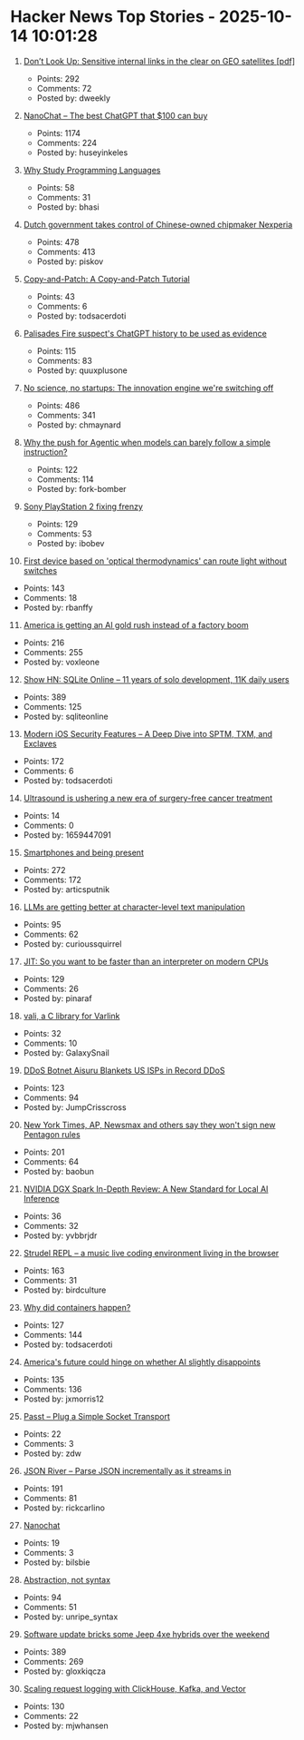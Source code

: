 # Hacker News Top Stories - 2025-10-14 10:01:28

1. [Don’t Look Up: Sensitive internal links in the clear on GEO satellites [pdf]](https://satcom.sysnet.ucsd.edu/docs/dontlookup_ccs25_fullpaper.pdf)
   - Points: 292
   - Comments: 72
   - Posted by: dweekly

2. [NanoChat – The best ChatGPT that $100 can buy](https://github.com/karpathy/nanochat)
   - Points: 1174
   - Comments: 224
   - Posted by: huseyinkeles

3. [Why Study Programming Languages](https://people.csail.mit.edu/rachit/post/why-study-programming-languages/)
   - Points: 58
   - Comments: 31
   - Posted by: bhasi

4. [Dutch government takes control of Chinese-owned chipmaker Nexperia](https://www.cnbc.com/2025/10/13/dutch-government-takes-control-of-chinese-owned-chipmaker-nexperia.html)
   - Points: 478
   - Comments: 413
   - Posted by: piskov

5. [Copy-and-Patch: A Copy-and-Patch Tutorial](https://transactional.blog/copy-and-patch/tutorial)
   - Points: 43
   - Comments: 6
   - Posted by: todsacerdoti

6. [Palisades Fire suspect's ChatGPT history to be used as evidence](https://www.rollingstone.com/culture/culture-news/chatgpt-palisades-fire-suspect-1235443216/)
   - Points: 115
   - Comments: 83
   - Posted by: quuxplusone

7. [No science, no startups: The innovation engine we're switching off](https://steveblank.com/2025/10/13/no-science-no-startups-the-unseen-engine-were-switching-off/)
   - Points: 486
   - Comments: 341
   - Posted by: chmaynard

8. [Why the push for Agentic when models can barely follow a simple instruction?](https://forum.cursor.com/t/why-the-push-for-agentic-when-models-can-barely-follow-a-single-simple-instruction/137154)
   - Points: 122
   - Comments: 114
   - Posted by: fork-bomber

9. [Sony PlayStation 2 fixing frenzy](https://retrohax.net/sony-playstation-2-fixing-frenzy/)
   - Points: 129
   - Comments: 53
   - Posted by: ibobev

10. [First device based on 'optical thermodynamics' can route light without switches](https://phys.org/news/2025-10-device-based-optical-thermodynamics-route.html)
   - Points: 143
   - Comments: 18
   - Posted by: rbanffy

11. [America is getting an AI gold rush instead of a factory boom](https://www.washingtonpost.com/business/2025/10/13/manufacturing-artificial-intelligence/)
   - Points: 216
   - Comments: 255
   - Posted by: voxleone

12. [Show HN: SQLite Online – 11 years of solo development, 11K daily users](https://sqliteonline.com/)
   - Points: 389
   - Comments: 125
   - Posted by: sqliteonline

13. [Modern iOS Security Features – A Deep Dive into SPTM, TXM, and Exclaves](https://arxiv.org/abs/2510.09272)
   - Points: 172
   - Comments: 6
   - Posted by: todsacerdoti

14. [Ultrasound is ushering a new era of surgery-free cancer treatment](https://www.bbc.com/future/article/20251007-how-ultrasound-is-ushering-a-new-era-of-surgery-free-cancer-treatment)
   - Points: 14
   - Comments: 0
   - Posted by: 1659447091

15. [Smartphones and being present](https://herman.bearblog.dev/being-present/)
   - Points: 272
   - Comments: 172
   - Posted by: articsputnik

16. [LLMs are getting better at character-level text manipulation](https://blog.burkert.me/posts/llm_evolution_character_manipulation/)
   - Points: 95
   - Comments: 62
   - Posted by: curioussquirrel

17. [JIT: So you want to be faster than an interpreter on modern CPUs](https://www.pinaraf.info/2025/10/jit-so-you-want-to-be-faster-than-an-interpreter-on-modern-cpus/)
   - Points: 129
   - Comments: 26
   - Posted by: pinaraf

18. [vali, a C library for Varlink](https://emersion.fr/blog/2025/announcing-vali/)
   - Points: 32
   - Comments: 10
   - Posted by: GalaxySnail

19. [DDoS Botnet Aisuru Blankets US ISPs in Record DDoS](https://krebsonsecurity.com/2025/10/ddos-botnet-aisuru-blankets-us-isps-in-record-ddos/)
   - Points: 123
   - Comments: 94
   - Posted by: JumpCrisscross

20. [New York Times, AP, Newsmax and others say they won't sign new Pentagon rules](https://apnews.com/article/pentagon-press-access-defense-department-rules-95878bce05096912887701eaa6d019c6)
   - Points: 201
   - Comments: 64
   - Posted by: baobun

21. [NVIDIA DGX Spark In-Depth Review: A New Standard for Local AI Inference](https://lmsys.org/blog/2025-10-13-nvidia-dgx-spark/)
   - Points: 36
   - Comments: 32
   - Posted by: yvbbrjdr

22. [Strudel REPL – a music live coding environment living in the browser](https://strudel.cc)
   - Points: 163
   - Comments: 31
   - Posted by: birdculture

23. [Why did containers happen?](https://buttondown.com/justincormack/archive/ignore-previous-directions-8-devopsdays/)
   - Points: 127
   - Comments: 144
   - Posted by: todsacerdoti

24. [America's future could hinge on whether AI slightly disappoints](https://www.noahpinion.blog/p/americas-future-could-hinge-on-whether)
   - Points: 135
   - Comments: 136
   - Posted by: jxmorris12

25. [Passt – Plug a Simple Socket Transport](https://passt.top/passt/about/)
   - Points: 22
   - Comments: 3
   - Posted by: zdw

26. [JSON River – Parse JSON incrementally as it streams in](https://github.com/rictic/jsonriver)
   - Points: 191
   - Comments: 81
   - Posted by: rickcarlino

27. [Nanochat](https://simonwillison.net/2025/Oct/13/nanochat/)
   - Points: 19
   - Comments: 3
   - Posted by: bilsbie

28. [Abstraction, not syntax](https://ruudvanasseldonk.com/2025/abstraction-not-syntax)
   - Points: 94
   - Comments: 51
   - Posted by: unripe_syntax

29. [Software update bricks some Jeep 4xe hybrids over the weekend](https://arstechnica.com/cars/2025/10/software-update-bricks-some-jeep-4xe-hybrids-over-the-weekend/)
   - Points: 389
   - Comments: 269
   - Posted by: gloxkiqcza

30. [Scaling request logging with ClickHouse, Kafka, and Vector](https://www.geocod.io/code-and-coordinates/2025-10-02-from-millions-to-billions/)
   - Points: 130
   - Comments: 22
   - Posted by: mjwhansen

